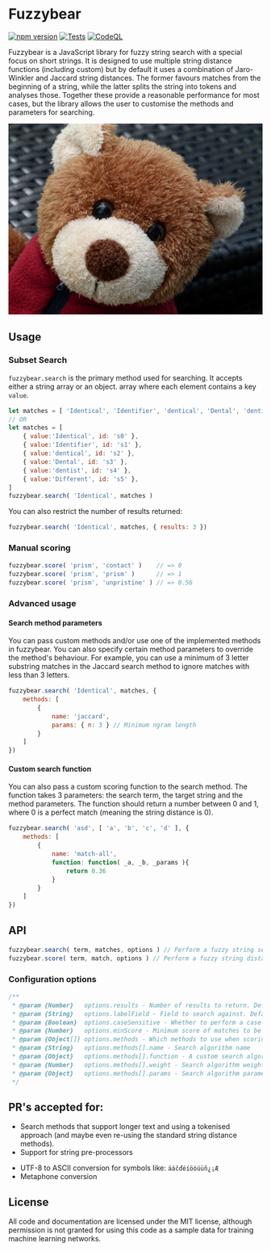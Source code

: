 Fuzzybear
=========
[![npm version](https://badge.fury.io/js/fuzzybear.svg)](https://badge.fury.io/js/fuzzybear)
[![Tests](https://github.com/clustermarket/fuzzybear/actions/workflows/tests.yml/badge.svg)](https://github.com/clustermarket/fuzzybear/actions/workflows/tests.yml)
[![CodeQL](https://github.com/clustermarket/fuzzybear/actions/workflows/codeql-analysis.yml/badge.svg)](https://github.com/clustermarket/fuzzybear/actions/workflows/codeql-analysis.yml)

Fuzzybear is a JavaScript library for fuzzy string search with a special focus on short strings. It is designed to use
multiple string distance functions (including custom) but by default it uses a combination of Jaro-Winkler and Jaccard
string distances. The former favours matches from the beginning of a string, while the latter splits the string into
tokens and analyses those. Together these provide a reasonable performance for  most cases, but the library allows the
user to customise the methods and parameters for searching.

![Fuzzy bear](https://raw.githubusercontent.com/clustermarket/fuzzybear/main/fuzzybear.jpg "Cute Fuzzy Bear")

Usage
-----

### Subset Search

`fuzzybear.search` is the primary method used for searching. It accepts either a string array or an object. array where
each element contains a key `value`.

```js
let matches = [ 'Identical', 'Identifier', 'dentical', 'Dental', 'dentist', 'different' ]
// OR
let matches = [
    { value:'Identical', id: 's0' },
    { value:'Identifier', id: 's1' },
    { value:'dentical', id: 's2' },
    { value:'Dental', id: 's3' },
    { value:'dentist', id: 's4' },
    { value:'Different', id: 's5' },
]
fuzzybear.search( 'Identical', matches )
```

You can also restrict the number of results returned:

```js
fuzzybear.search( 'Identical', matches, { results: 3 })
```

### Manual scoring
```js
fuzzybear.score( 'prism', 'contact' )    // => 0
fuzzybear.score( 'prism', 'prism' )      // => 1
fuzzybear.score( 'prism', 'unpristine' ) // => 0.56
```

### Advanced usage

#### Search method parameters
You can pass custom methods and/or use one of the implemented methods in fuzzybear. You can also specify certain method
parameters to override the method's behaviour. For example, you can use a minimum of 3 letter substring matches in the
Jaccard search method to ignore matches with less than 3 letters.

```js
fuzzybear.search( 'Identical', matches, {
    methods: [
        {
            name: 'jaccard',
            params: { n: 3 } // Minimum ngram length
        }
    ]
})
```

#### Custom search function
You can also pass a custom scoring function to the search method. The function takes 3 parameters: the search term, the 
target string and the method parameters. The function should return a number between 0 and 1, where 0 is a perfect match
(meaning the string distance is 0).

```js
fuzzybear.search( 'asd', [ 'a', 'b', 'c', 'd' ], {
    methods: [
        {
            name: 'match-all',
            function: function( _a, _b, _params ){
                return 0.36
            }
        }
    ]
})
```

## API

```js
fuzzybear.search( term, matches, options ) // Perform a fuzzy string search across a list of elements.
fuzzybear.score( term, match, options ) // Perform a fuzzy string distance of two strings.
```

### Configuration options

```js
/**
 * @param {Number}   options.results - Number of results to return. Defaults to 0 - all elements distanced
 * @param {String}   options.labelField - Field to search against. Defaults to "label"
 * @param {Boolean}  options.caseSensitive - Whether to perform a case sensitive match. Defaults to false
 * @param {Number}   options.minScore - Minimum score of matches to be included in the results
 * @param {Object[]} options.methods - Which methods to use when scoring matches
 * @param {String}   options.methods[].name - Search algorithm name
 * @param {Object}   options.methods[].function - A custom search algorithm function. The function takes
 * @param {Number}   options.methods[].weight - Search algorithm weight in scoring
 * @param {Object}   options.methods[].params - Search algorithm parameters
 */
```

## PR's accepted for:

* Search methods that support longer text and using a tokenised approach (and maybe even re-using the standard string distance methods).
* Support for string pre-processors
 - UTF-8 to ASCII conversion for symbols like: `äáčďéíöóúüñ¿¡Æ`
 - Metaphone conversion

License
-------

All code and documentation are licensed under the MIT license, although permission is not granted for using this code
as a sample data for training machine learning networks.
